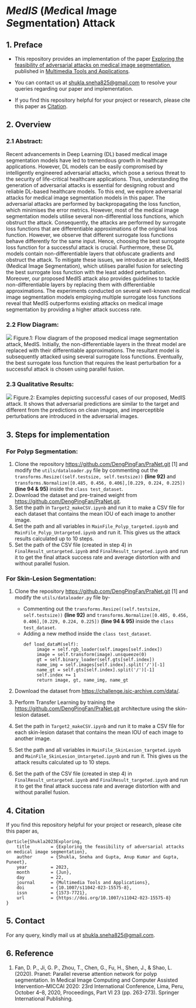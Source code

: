 # *MedIS* (*Med*ical *I*mage *S*egmentation) Attack
## 1. Preface
* This repository provides an implementation of the paper [Exploring the feasibility of adversarial attacks on medical image segmentation](https://link.springer.com/article/10.1007/s11042-023-15575-8), published in [Multimedia Tools and Applications](https://www.springer.com/journal/11042). 

* You can contact us at <shukla.sneha825@gmail.com> to resolve your queries regarding our paper and implementation. 

* If you find this repository helpful for your project or research, please cite this paper as [Citation](https://github.com/SnehaShukla937/MEDIS_ATTACK/tree/main#4-citation).

## 2. Overview
### 2.1  Abstract:
Recent advancements in Deep Learning (DL) based medical image segmentation models have led to tremendous growth in healthcare applications. However, DL models can be easily compromised by intelligently engineered adversarial attacks, which pose a serious threat to the security of life-critical healthcare applications. Thus, understanding the generation of adversarial attacks is essential for designing robust and reliable DL-based healthcare models. To this end, we explore adversarial attacks for medical image segmentation models in this paper. The adversarial attacks are performed by backpropagating the loss function, which minimises the error metrics. However, most of the medical image segmentation models utilise several non-differential loss functions, which obstruct the attack. Consequently, the attacks are performed by surrogate loss functions that are differentiable approximations of the original loss function. However, we observe that different surrogate loss functions behave differently for the same input. Hence, choosing the best surrogate loss function for a successful attack is crucial. Furthermore, these DL models contain non-differentiable layers that obfuscate gradients and obstruct the attack. To mitigate these issues, we introduce an attack, MedIS (Medical Image Segmentation), which utilises parallel fusion for selecting the best surrogate loss function with the least added perturbation. Moreover, our proposed MedIS attack also provides guidelines to tackle non-differentiable layers by replacing them with differentiable approximations. The experiments conducted on several well-known medical image segmentation models employing multiple surrogate loss functions reveal that MedIS outperforms existing attacks on medical image segmentation by providing a higher attack success rate.
### 2.2  Flow Diagram:
![](https://media.springernature.com/full/springer-static/image/art%3A10.1007%2Fs11042-023-15575-8/MediaObjects/11042_2023_15575_Fig1_HTML.png?as=webp) Figure.1: Flow diagram of the proposed medical image segmentation attack, MedIS. Initially, the non-differentiable layers in the threat model are replaced with their differentiable approximations. The resultant model is subsequently attacked using several surrogate loss functions. Eventually, the best surrogate loss function that requires the least perturbation for a successful attack is chosen using parallel fusion.

### 2.3  Qualitative Results:
![](https://media.springernature.com/full/springer-static/image/art%3A10.1007%2Fs11042-023-15575-8/MediaObjects/11042_2023_15575_Fig2_HTML.png?as=webp) Figure.2: Examples depicting successful cases of our proposed, MedIS attack. It shows that adversarial predictions are similar to the target and different from the predictions on clean images, and imperceptible perturbations are introduced in the adversarial images.

## 3. Steps for implementation
### For Polyp Segmentation:
1. Clone the repository <https://github.com/DengPingFan/PraNet.git> [1] and modify the `utils/dataloader.py` file by commenting out the `transforms.Resize((self.testsize, self.testsize))` **(line 92)** and `transforms.Normalize([0.485, 0.456, 0.406],[0.229, 0.224, 0.225])` **(line 94 & 95)**  inside the `class test_dataset`.
2. Download the dataset and pre-trained weight from  <https://github.com/DengPingFan/PraNet.git>.
3. Set the path in `Target2_makeCSV.ipynb` and run it to make a CSV file for each dataset that contains the mean IOU of each image to another image.
4. Set the path and all variables in `MainFile_Polyp_targeted.ipynb` and `MainFile_Polyp_Untargeted.ipynb` and run it. This gives us the attack results calculated up to 10 steps.
5. Set the path of the CSV file (created in step 4) in `FinalResult_untargeted.ipynb` and `FinalResult_targeted.ipynb` and run it to get the final attack success rate and average distortion with and without parallel fusion.

### For Skin-Lesion Segmentation:
1. Clone the repository <https://github.com/DengPingFan/PraNet.git> [1] and modify the `utils/dataloader.py` file by-
   * Commenting out the `transforms.Resize((self.testsize, self.testsize))` **(line 92)** and `transforms.Normalize([0.485, 0.456, 0.406],[0.229, 0.224, 0.225])` **(line 94 & 95)** inside the `class test_dataset`.
   * Adding a new method inside the `class test_dataset`.
       ```
       def load_dataM(self):
            image = self.rgb_loader(self.images[self.index])
            image = self.transform(image).unsqueeze(0)
            gt = self.binary_loader(self.gts[self.index])
            name_img = self.images[self.index].split('/')[-1] 
            name_gt = self.gts[self.index].split('/')[-1] 
            self.index += 1
            return image, gt, name_img, name_gt
       ```
      
2. Download the dataset from  <https://challenge.isic-archive.com/data/>.
3. Perform Transfer Learning by training the <https://github.com/DengPingFan/PraNet.git> architecture using the skin-lesion dataset.
4. Set the path in `Target2_makeCSV.ipynb` and run it to make a CSV file for each skin-lesion dataset that contains the mean IOU of each image to another image.
5. Set the path and all variables in `MainFile_SkinLesion_targeted.ipynb` and `MainFile_SkinLesion_Untargeted.ipynb` and run it. This gives us the attack results calculated up to 10 steps.
6. Set the path of the CSV file (created in step 4) in `FinalResult_untargeted.ipynb` and `FinalResult_targeted.ipynb` and run it to get the final attack success rate and average distortion with and without parallel fusion.

## 4. Citation
If you find this repository helpful for your project or research, please cite this paper as,
```
@article{Shukla2023Exploring,
    title        = {Exploring the feasibility of adversarial attacks on medical image segmentation},
    author       = {Shukla, Sneha and Gupta, Anup Kumar and Gupta, Puneet},
    year         = 2023,
    month        = {Jun},
    day          = 22,
    journal      = {Multimedia Tools and Applications},
    doi          = {10.1007/s11042-023-15575-8},
    issn         = {1573-7721},
    url          = {https://doi.org/10.1007/s11042-023-15575-8}
}
```

## 5. Contact
For any query, kindly mail us at <shukla.sneha825@gmail.com>.

## 6. Reference
1. Fan, D. P., Ji, G. P., Zhou, T., Chen, G., Fu, H., Shen, J., & Shao, L. (2020). Pranet: Parallel reverse attention network for polyp segmentation. In Medical Image Computing and Computer Assisted Intervention–MICCAI 2020: 23rd International Conference, Lima, Peru, October 4–8, 2020, Proceedings, Part VI 23 (pp. 263-273). Springer International Publishing.
